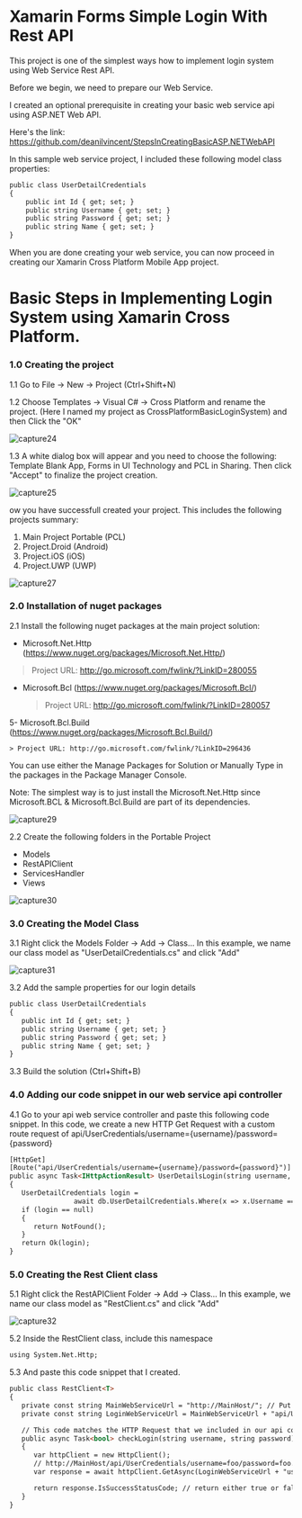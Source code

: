 # Xamarin Forms Simple Login With Rest API

This project is one of the simplest ways how to implement login system using Web Service Rest API.

Before we begin, we need to prepare our Web Service.

I created an optional prerequisite in creating your basic web service api using ASP.NET Web API.

Here's the link: https://github.com/deanilvincent/StepsInCreatingBasicASP.NETWebAPI

In this sample web service project, I included these following model class properties:

``` html
public class UserDetailCredentials
{
    public int Id { get; set; }
    public string Username { get; set; }
    public string Password { get; set; }
    public string Name { get; set; }
}
```
When you are done creating your web service, you can now proceed in creating our Xamarin Cross Platform Mobile App project.

# Basic Steps in Implementing Login System using Xamarin Cross Platform.

### 1.0 Creating the project


1.1 Go to File -> New -> Project (Ctrl+Shift+N)

1.2 Choose Templates -> Visual C# -> Cross Platform and rename the project. (Here I named my project as CrossPlatformBasicLoginSystem) and then Click the "OK"

![capture24](https://cloud.githubusercontent.com/assets/10904957/23104382/c77b7d80-f707-11e6-8e12-cd104b43dd02.PNG)

1.3 A white dialog box will appear and you need to choose the following: Template Blank App, Forms in UI Technology and PCL in Sharing. Then click "Accept" to finalize the project creation.

![capture25](https://cloud.githubusercontent.com/assets/10904957/23104393/0c987d00-f708-11e6-85a4-6b668a59bbfa.PNG)

ow you have successfull created your project. This includes the following projects summary:

1. Main Project Portable (PCL)
2. Project.Droid (Android)
3. Project.iOS (iOS)
4. Project.UWP (UWP)

![capture27](https://cloud.githubusercontent.com/assets/10904957/23104460/4d423c00-f709-11e6-97dc-4de05a273c21.PNG)

### 2.0 Installation of nuget packages


2.1 Install the following nuget packages at the main project solution:

- Microsoft.Net.Http (https://www.nuget.org/packages/Microsoft.Net.Http/)


> Project URL: http://go.microsoft.com/fwlink/?LinkID=280055
    
- Microsoft.Bcl (https://www.nuget.org/packages/Microsoft.Bcl/)

    > Project URL: http://go.microsoft.com/fwlink/?LinkID=280057
    
5- Microsoft.Bcl.Build (https://www.nuget.org/packages/Microsoft.Bcl.Build/)

    > Project URL: http://go.microsoft.com/fwlink/?LinkID=296436


You can use either the Manage Packages for Solution or Manually Type in the packages in the Package Manager Console. 

Note: The simplest way is to just install the Microsoft.Net.Http since Microsoft.BCL & Microsoft.Bcl.Build are part of its dependencies.

![capture29](https://cloud.githubusercontent.com/assets/10904957/23104700/e8d106c0-f70d-11e6-95b3-cb33e834d34f.PNG)

2.2 Create the following folders in the Portable Project

- Models
- RestAPIClient
- ServicesHandler
- Views

![capture30](https://cloud.githubusercontent.com/assets/10904957/23104875/ef96ccbc-f710-11e6-8ab5-f9f537716ab7.PNG)

### 3.0 Creating the Model Class

3.1 Right click the Models Folder -> Add -> Class... In this example, we name our class model as "UserDetailCredentials.cs" and click "Add"

![capture31](https://cloud.githubusercontent.com/assets/10904957/23104891/4885be28-f711-11e6-9764-ebeee99b7199.PNG)

3.2 Add the sample properties for our login details

```html
public class UserDetailCredentials
{
   public int Id { get; set; }
   public string Username { get; set; }
   public string Password { get; set; }
   public string Name { get; set; }
}
```
3.3 Build the solution (Ctrl+Shift+B)
### 4.0 Adding our code snippet in our web service api controller

4.1 Go to your api web service controller and paste this following code snippet. In this code, we create a new HTTP Get Request with a custom route request of api/UserCredentials/username={username}/password={password}

```html
[HttpGet]
[Route("api/UserCredentials/username={username}/password={password}")]
public async Task<IHttpActionResult> UserDetailsLogin(string username, string password)
{
   UserDetailCredentials login =
                await db.UserDetailCredentials.Where(x => x.Username == username && x.Password == password).SingleOrDefaultAsync();
   if (login == null)
   {
      return NotFound();
   }
   return Ok(login);
}
```
### 5.0 Creating the Rest Client class

5.1 Right click the RestAPIClient Folder -> Add -> Class... In this example, we name our class model as "RestClient.cs" and click "Add"

![capture32](https://cloud.githubusercontent.com/assets/10904957/23104958/71a5fb14-f712-11e6-8aff-b7d8ca7a822f.PNG)

5.2 Inside the RestClient class, include this namespace

``` html
using System.Net.Http;
```

5.3 And paste this code snippet that I created.

``` html
public class RestClient<T>
{
   private const string MainWebServiceUrl = "http://MainHost/"; // Put your main host url here
   private const string LoginWebServiceUrl = MainWebServiceUrl + "api/UserCredentials/"; // put your api extension url/uri here

   // This code matches the HTTP Request that we included in our api controller
   public async Task<bool> checkLogin(string username, string password)
   {
      var httpClient = new HttpClient();
      // http://MainHost/api/UserCredentials/username=foo/password=foo. The api value and response value should match in order to return a true status code. 
      var response = await httpClient.GetAsync(LoginWebServiceUrl + "username=" + username + "/" + "password=" + password);

      return response.IsSuccessStatusCode; // return either true or false
   }
}
```
